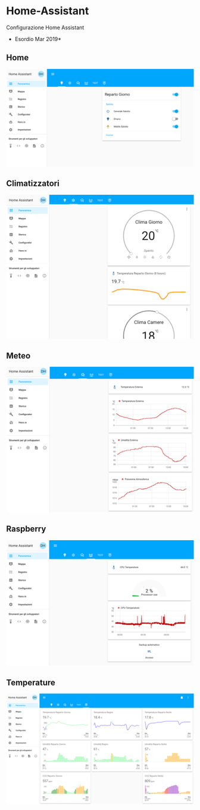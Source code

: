 # Home-Assistant
Configurazione Home Assistant
* Esordio Mar 2019*

## Home
![SchedaHome](https://github.com/marcoletto/Home-Assistant/raw/master/screenshot/Home.png)
## Climatizzatori
![SchedaHome](https://github.com/marcoletto/Home-Assistant/raw/master/screenshot/Climatizzatori.png)
## Meteo
![SchedaHome](https://github.com/marcoletto/Home-Assistant/raw/master/screenshot/Meteo.png)
## Raspberry
![SchedaHome](https://github.com/marcoletto/Home-Assistant/raw/master/screenshot/Raspberry.png)
## Temperature 
![SchedaHome](https://github.com/marcoletto/Home-Assistant/raw/master/screenshot/Temperature.png)
